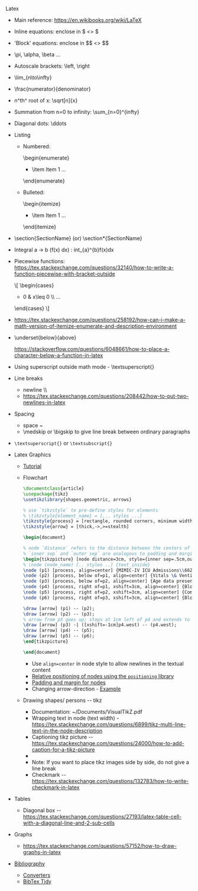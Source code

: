 Latex

-   Main reference: <https://en.wikibooks.org/wiki/LaTeX>

-   Inline equations: enclose in \$ \<\> \$

-   'Block' equations: enclose in \$\$ \<\> \$\$

-   \\pi, \\alpha, \\beta \...

-   Autoscale brackets: \\left, \\right

-   \\lim\_{n\\to\\infty}

-   \\frac{numerator}{denominator}

-   n^th^ root of x: \\sqrt\[n\]{x}

-   Summation from n=0 to infinity: \\sum\_{n=0}\^{infty}

-   Diagonal dots: \\ddots

-   Listing

    -   Numbered:

        \\begin{enumerate}

        -   \\item Item 1 \...

        \\end{enumerate}

    -   Bulleted:

        \\begin{itemize}

        -   \\item Item 1 \...

        \\end{itemize}

-   \\section{SectionName} (or) \\section\*{SectionName}

-   Integral a -\> b (f(x) dx) : int\_{a}\^{b}f(x)dx

-   Piecewise functions:
    <https://tex.stackexchange.com/questions/32140/how-to-write-a-function-piecewise-with-bracket-outside>

    \\\[ \\begin{cases}

    -   0 & x\\leq 0 \\\\ \...

    \\end{cases} \\\]

-   <https://tex.stackexchange.com/questions/258192/how-can-i-make-a-math-version-of-itemize-enumerate-and-description-environment>

-   \\underset{below}{above}

    <https://stackoverflow.com/questions/6048661/how-to-place-a-character-below-a-function-in-latex>

-   Using superscript outside math mode - \\textsuperscript{}

-   Line breaks

    -   newline \\\\
    -   <https://tex.stackexchange.com/questions/208442/how-to-put-two-newlines-in-latex>

-   Spacing

    -   space \~
    -   \\medskip or \\bigskip to give line break between ordinary
        paragraphs

-   `\textsuperscript{}` or `\textsubscript{}`

-   Latex Graphics
    -   [Tutorial](https://www.overleaf.com/learn/latex/LaTeX_Graphics_using_TikZ%3A_A_Tutorial_for_Beginners_(Part_1)%E2%80%94Basic_Drawing)
    
    -   Flowchart
        ```latex
        \documentclass{article}
        \usepackage{tikz}
        \usetikzlibrary{shapes.geometric, arrows}
        
        % use `tikzstyle` to pre-define styles for elements
        % \tikzstyle{element_name} = [... styles ...]
        \tikzstyle{process} = [rectangle, rounded corners, minimum width=3cm, minimum height=1cm, text centered, text width=3cm, draw=black, fill=orange!30]
        \tikzstyle{arrow} = [thick,->,>=stealth]
        
        \begin{document}
        
        % node `distance` refers to the distance between the centers of 2 (consecutive) nodes
        % `inner sep` and `outer sep` are analogous to padding and margin respectively
        \begin{tikzpicture} [node distance=3cm, style={inner sep=.5cm,outer sep=0}]
        % \node (node_name) [.. styles ..] {text_inside}
        \node (p1) [process, align=center] {MIMIC-IV ICU Admissions\\66239};
        \node (p2) [process, below of=p1, align=center] {Vitals \& Ventilator data present\\ \textbf{34143}};
        \node (p3) [process, below of=p2, align=center] {Age data present\\34143};
        \node (p4) [process, right of=p1, xshift=3cm, align=center] {Blood Gas Analysis present\\26073};
        \node (p5) [process, right of=p2, xshift=3cm, align=center] {Comorbidities present\\26073};
        \node (p6) [process, right of=p3, xshift=3cm, align=center] {Blood count present\\22609};
        
        \draw [arrow] (p1) -- (p2);
        \draw [arrow] (p2) -- (p3);
        % arrow from p3 goes up; stops at 1cm left of p4 and extends to p4 horizonatally
        \draw [arrow] (p3) -| ([xshift=-1cm]p4.west) -- (p4.west);
        \draw [arrow] (p4) -- (p5);
        \draw [arrow] (p5) -- (p6);
        \end{tikzpicture}
        
        \end{document}
        ```
        -   Use `align=center` in node style to allow newlines in the textual content
        -   [Relative positioning of nodes using the `positioning` library](https://tex.stackexchange.com/questions/51228/how-to-increase-the-horizontal-distance-between-nodes)
        -   [Padding and margin for nodes](https://tex.stackexchange.com/questions/136391/tikz-remove-margin-padding-border-around-nodes-containing-images)
        -   Changing arrow-direction - [Example](https://tex.stackexchange.com/questions/388079/how-to-change-direction-of-arrow-tikz)

    -   Drawing shapes/ persons -- tikz

        -   Documentation: \~/Documents/VisualTikZ.pdf
        -   Wrapping text in node (text width) -
            <https://tex.stackexchange.com/questions/6899/tikz-multi-line-text-in-the-node-description>
        -   Captioning tikz picture --
            <https://tex.stackexchange.com/questions/24000/how-to-add-caption-for-a-tikz-picture>
        -   
        -   Note: If you want to place tikz images side by side, do not give
            a line break
        -   Checkmark --
            <https://tex.stackexchange.com/questions/132783/how-to-write-checkmark-in-latex>

-   Tables

    -   Diagonal box --
        <https://tex.stackexchange.com/questions/27193/latex-table-cell-with-a-diagonal-line-and-2-sub-cells>

-   Graphs

    -   <https://tex.stackexchange.com/questions/57152/how-to-draw-graphs-in-latex>

-   [Bibliography](https://www.overleaf.com/learn/latex/Bibliography_management_with_bibtex)
    -   [Converters](https://www.bibtex.com/converters/)
    -   [BibTex Tidy](https://flamingtempura.github.io/bibtex-tidy/)
